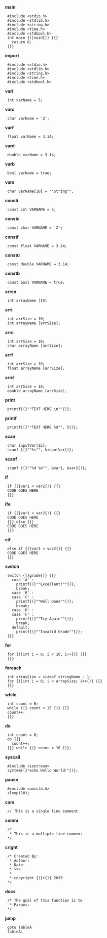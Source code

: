 **main**

     #include <stdio.h>
     #include <stdlib.h>
     #include <string.h>
     #include <time.h>
     #include <stdbool.h>
     int main {(}void{)} {{}
       return 0;
     {}}   

**import**

     #include <stdio.h>
     #include <stdlib.h>
     #include <string.h>
     #include <time.h>
     #include <stdbool.h>

**vari**

     int varName = 5;

**varc**

     char varName = 'Z';

**varf**

     float varName = 3.14;

**vard**

     double varName = 3.14;

**varb**

     bool varName = true;

**vars**

     char varName[10] = ""String"";

**consti**

     const int VARNAME = 5;

**constc**

     const char VARNAME = 'Z';

**constf**

     const float VARNAME = 3.14;

**constd**

     const double VARNAME = 3.14;

**constb**

     const bool VARNAME = true;

**arrcn**

     int arrayName [10]

**arri**

     int arrSize = 10;
     int arrayName [arrSize];

**arrc**

     int arrSize = 10;
     char arrayName [arrSize];

**arrf**

     int arrSize = 10;
     float arrayName [arrSize];

**arrd**

     int arrSize = 10;
     double arrayName [arrSize];

**print**

     printf{(}""TEXT HERE \n""{)};

**printf**

     printf{(}""TEXT HERE %d"", 5{)};

**scan**

     char inputVar[15];
     scanf {(}""%s"", &inputVar{)};

**scanf**

     scanf {(}""%d %d"", &var1, &var2{)};

**if**

     if {(}var1 < var2{)} {{}
     CODE GOES HERE
     {}}

**ife**

     if {(}var1 < var2{)} {{}
     CODE GOES HERE
     {}} else {{}
     CODE GOES HERE
     {}}

**eif**

     else if {(}var1 < var2{)} {{}
     CODE GOES HERE
     {}}

**switch**

     switch {(}grade{)} {{}
       case 'A' :
         printf{(}""Excellent!""{)};
         break;
       case 'B' :
       case 'C' :
         printf{(}""Well Done""{)};
         break;
       case 'D' :
       case 'F' :
         printf{(}""Try Again""{)};
         break;
       default:
         printf{(}""Invalid Grade""{)};
     {{}

**for**

     for {(}int i = 0; i < 10; i++{)} {{}
     {}}

**foreach**

     int arraySize = sizeof stringName - 1;
     for {(}int i = 0; i < arraySize; i++{)} {{}
     {}}

**while**

     int count = 0;
     while {(} count < 15 {)} {{}
     count++;
     {}}

**do**

     int count = 0;
     do {{}
       count++;
     {}} while {(} count < 10 {)};

**syscall**

     #include <iostream>
     system{(}"echo Hello World!"{)};

**pause**

     #include <unistd.h>
     sleep(10);

**com**

     // This is a single line comment

**comm**

     /*
      * This is a multiple line comment
     */

**cright**

     /* Created By:
      * Author: 
      * Date: 
      * >>>
      *
      * copyright {(}c{)} 2019
     */

**docs**

     /* The goal of this function is to 
      * Params: 
     */

**jump**

     goto lableA
     lableA: